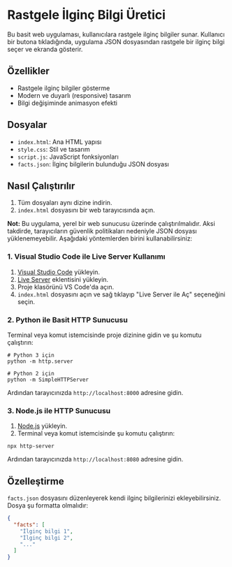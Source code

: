 # Rastgele İlginç Bilgi Üretici

Bu basit web uygulaması, kullanıcılara rastgele ilginç bilgiler sunar. Kullanıcı bir butona tıkladığında, uygulama JSON dosyasından rastgele bir ilginç bilgi seçer ve ekranda gösterir.

## Özellikler

- Rastgele ilginç bilgiler gösterme
- Modern ve duyarlı (responsive) tasarım
- Bilgi değişiminde animasyon efekti

## Dosyalar

- `index.html`: Ana HTML yapısı
- `style.css`: Stil ve tasarım
- `script.js`: JavaScript fonksiyonları
- `facts.json`: İlginç bilgilerin bulunduğu JSON dosyası

## Nasıl Çalıştırılır

1. Tüm dosyaları aynı dizine indirin.
2. `index.html` dosyasını bir web tarayıcısında açın.

**Not:** Bu uygulama, yerel bir web sunucusu üzerinde çalıştırılmalıdır. Aksi takdirde, tarayıcıların güvenlik politikaları nedeniyle JSON dosyası yüklenemeyebilir. Aşağıdaki yöntemlerden birini kullanabilirsiniz:

### 1. Visual Studio Code ile Live Server Kullanımı

1. [Visual Studio Code](https://code.visualstudio.com/) yükleyin.
2. [Live Server](https://marketplace.visualstudio.com/items?itemName=ritwickdey.LiveServer) eklentisini yükleyin.
3. Proje klasörünü VS Code'da açın.
4. `index.html` dosyasını açın ve sağ tıklayıp "Live Server ile Aç" seçeneğini seçin.

### 2. Python ile Basit HTTP Sunucusu

Terminal veya komut istemcisinde proje dizinine gidin ve şu komutu çalıştırın:

```
# Python 3 için
python -m http.server

# Python 2 için
python -m SimpleHTTPServer
```

Ardından tarayıcınızda `http://localhost:8000` adresine gidin.

### 3. Node.js ile HTTP Sunucusu

1. [Node.js](https://nodejs.org/) yükleyin.
2. Terminal veya komut istemcisinde şu komutu çalıştırın:

```
npx http-server
```

Ardından tarayıcınızda `http://localhost:8080` adresine gidin.

## Özelleştirme

`facts.json` dosyasını düzenleyerek kendi ilginç bilgilerinizi ekleyebilirsiniz. Dosya şu formatta olmalıdır:

```json
{
  "facts": [
    "İlginç bilgi 1",
    "İlginç bilgi 2",
    "..."
  ]
}
``` 